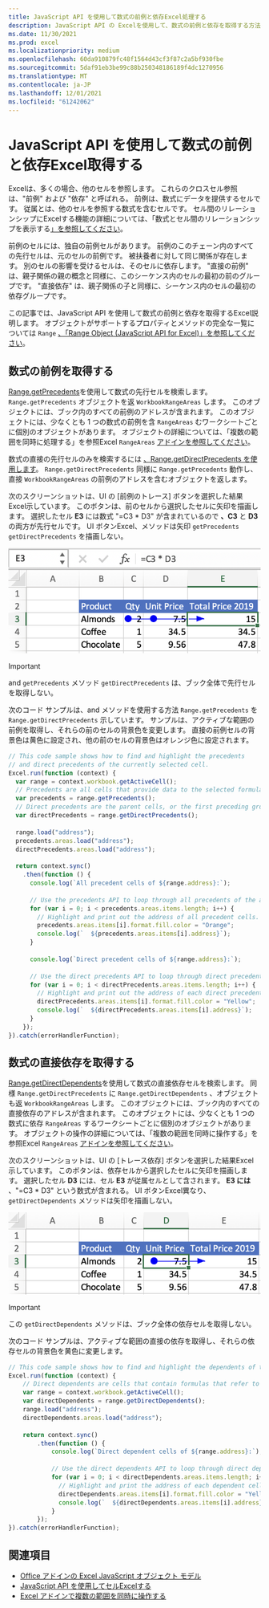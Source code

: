 ```yaml
---
title: JavaScript API を使用して数式の前例と依存Excel処理する
description: JavaScript API の Excelを使用して、数式の前例と依存を取得する方法について説明します。
ms.date: 11/30/2021
ms.prod: excel
ms.localizationpriority: medium
ms.openlocfilehash: 60da910879fc48f1564d43cf3f87c2a5bf930fbe
ms.sourcegitcommit: 5daf91eb3be99c88b250348186189f4dc1270956
ms.translationtype: MT
ms.contentlocale: ja-JP
ms.lasthandoff: 12/01/2021
ms.locfileid: "61242062"
---
```

# <a name="get-formula-precedents-and-dependents-using-the-excel-javascript-api"></a>JavaScript API を使用して数式の前例と依存Excel取得する

Excelは、多くの場合、他のセルを参照します。 これらのクロスセル参照は、"前例" および "依存" と呼ばれる。 前例は、数式にデータを提供するセルです。 従属とは、他のセルを参照する数式を含むセルです。 セル間のリレーションシップにExcelする機能の詳細については、「数式とセル間のリレーションシップを表示する[」を参照してください](https://support.microsoft.com/office/a59bef2b-3701-46bf-8ff1-d3518771d507)。

前例のセルには、独自の前例セルがあります。 前例のこのチェーン内のすべての先行セルは、元のセルの前例です。 被扶養者に対して同じ関係が存在します。 別のセルの影響を受けるセルは、そのセルに依存します。 "直接の前例" は、親子関係の親の概念と同様に、このシーケンス内のセルの最初の前のグループです。 "直接依存" は、親子関係の子と同様に、シーケンス内のセルの最初の依存グループです。

この記事では、JavaScript API を使用して数式の前例と依存を取得するExcel説明します。 オブジェクトがサポートするプロパティとメソッドの完全な一覧については `Range` [、「Range Object (JavaScript API for Excel)」を参照してください](/javascript/api/excel/excel.range)。

## <a name="get-the-precedents-of-a-formula"></a>数式の前例を取得する

[Range.getPrecedents](/javascript/api/excel/excel.range#getPrecedents__)を使用して数式の先行セルを検索します。 `Range.getPrecedents` オブジェクトを返 `WorkbookRangeAreas` します。 このオブジェクトには、ブック内のすべての前例のアドレスが含まれます。 このオブジェクトには、少なくとも 1 つの数式の前例を含 `RangeAreas` むワークシートごとに個別のオブジェクトがあります。 オブジェクトの詳細については、「複数の範囲を同時に処理する」を参照Excel `RangeAreas` [アドインを参照してください](excel-add-ins-multiple-ranges.md)。

数式の直接の先行セルのみを検索するには [、Range.getDirectPrecedents を使用します](/javascript/api/excel/excel.range#getDirectPrecedents__)。 `Range.getDirectPrecedents` 同様に `Range.getPrecedents` 動作し、直接 `WorkbookRangeAreas` の前例のアドレスを含むオブジェクトを返します。

次のスクリーンショットは、UI の [前例のトレース] ボタンを選択した結果Excel示しています。 このボタンは、前のセルから選択したセルに矢印を描画します。 選択したセル **E3** には数式 "=C3 * D3" が含まれているので **、C3** と **D3** の両方が先行セルです。 UI ボタンExcel、メソッドは矢印 `getPrecedents` `getDirectPrecedents` を描画しない。

![UI の矢印トレースの先行セルExcelします。](../images/excel-ranges-trace-precedents.png)

> [!IMPORTANT]
> and `getPrecedents` メソッド `getDirectPrecedents` は、ブック全体で先行セルを取得しない。

次のコード サンプルは、and メソッドを使用する方法 `Range.getPrecedents` を `Range.getDirectPrecedents` 示しています。 サンプルは、アクティブな範囲の前例を取得し、それらの前のセルの背景色を変更します。 直接の前例セルの背景色は黄色に設定され、他の前のセルの背景色はオレンジ色に設定されます。

```js
// This code sample shows how to find and highlight the precedents 
// and direct precedents of the currently selected cell.
Excel.run(function (context) {
  var range = context.workbook.getActiveCell();
  // Precedents are all cells that provide data to the selected formula.
  var precedents = range.getPrecedents();
  // Direct precedents are the parent cells, or the first preceding group of cells that provide data to the selected formula.    
  var directPrecedents = range.getDirectPrecedents();

  range.load("address");
  precedents.areas.load("address");
  directPrecedents.areas.load("address");
  
  return context.sync()
    .then(function () {
      console.log(`All precedent cells of ${range.address}:`);
      
      // Use the precedents API to loop through all precedents of the active cell.
      for (var i = 0; i < precedents.areas.items.length; i++) {
        // Highlight and print out the address of all precedent cells.
        precedents.areas.items[i].format.fill.color = "Orange";
        console.log(`  ${precedents.areas.items[i].address}`);
      }

      console.log(`Direct precedent cells of ${range.address}:`);

      // Use the direct precedents API to loop through direct precedents of the active cell.
      for (var i = 0; i < directPrecedents.areas.items.length; i++) {
        // Highlight and print out the address of each direct precedent cell.
        directPrecedents.areas.items[i].format.fill.color = "Yellow";
        console.log(`  ${directPrecedents.areas.items[i].address}`);
      }
    });
}).catch(errorHandlerFunction);
```

## <a name="get-the-direct-dependents-of-a-formula"></a>数式の直接依存を取得する

[Range.getDirectDependents](/javascript/api/excel/excel.range#getDirectDependents__)を使用して数式の直接依存セルを検索します。 同様 `Range.getDirectPrecedents` に `Range.getDirectDependents` 、オブジェクトも返 `WorkbookRangeAreas` します。 このオブジェクトには、ブック内のすべての直接依存のアドレスが含まれます。 このオブジェクトには、少なくとも 1 つの数式に依存 `RangeAreas` するワークシートごとに個別のオブジェクトがあります。 オブジェクトの操作の詳細については、「複数の範囲を同時に操作する」を参照Excel `RangeAreas` [アドインを参照してください](excel-add-ins-multiple-ranges.md)。

次のスクリーンショットは、UI の [トレース依存] ボタンを選択した結果Excel示しています。 このボタンは、依存セルから選択したセルに矢印を描画します。 選択したセル **D3** には、セル **E3** が従属セルとして含されます。 **E3 には** 、"=C3 * D3" という数式が含まれる。 UI ボタンExcel異なり、 `getDirectDependents` メソッドは矢印を描画しない。

![UI 内の依存セルをExcelします。](../images/excel-ranges-trace-dependents.png)

> [!IMPORTANT]
> この `getDirectDependents` メソッドは、ブック全体の依存セルを取得しない。

次のコード サンプルは、アクティブな範囲の直接の依存を取得し、それらの依存セルの背景色を黄色に変更します。

```js
// This code sample shows how to find and highlight the dependents of the currently selected cell.
Excel.run(function (context) {
    // Direct dependents are cells that contain formulas that refer to other cells.
    var range = context.workbook.getActiveCell();
    var directDependents = range.getDirectDependents();
    range.load("address");
    directDependents.areas.load("address");
    
    return context.sync()
        .then(function () {
            console.log(`Direct dependent cells of ${range.address}:`);
    
            // Use the direct dependents API to loop through direct dependents of the active cell.
            for (var i = 0; i < directDependents.areas.items.length; i++) {
              // Highlight and print the address of each dependent cell.
              directDependents.areas.items[i].format.fill.color = "Yellow";
              console.log(`  ${directDependents.areas.items[i].address}`);
            }
        });
}).catch(errorHandlerFunction);
```

## <a name="see-also"></a>関連項目

- [Office アドインの Excel JavaScript オブジェクト モデル](excel-add-ins-core-concepts.md)
- [JavaScript API を使用してセルExcelする](excel-add-ins-cells.md)
- [Excel アドインで複数の範囲を同時に操作する](excel-add-ins-multiple-ranges.md)

